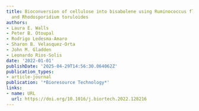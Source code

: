 ```yaml
---
title: Bioconversion of cellulose into bisabolene using Ruminococcus flavefaciens
  and Rhodosporidium toruloides
authors:
- Laura E. Walls
- Peter B. Otoupal
- Rodrigo Ledesma‐Amaro
- Sharon B. Velasquez‐Orta
- John M. Gladden
- Leonardo Rios‐Solis
date: '2022-01-01'
publishDate: '2025-04-29T14:56:30.064062Z'
publication_types:
- article-journal
publication: '*Bioresource Technology*'
links:
- name: URL
  url: https://doi.org/10.1016/j.biortech.2022.128216
---
```

